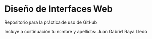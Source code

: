 # Diseño de Interfaces Web
Repositorio para la práctica de uso de GitHub

Incluye a continuación tu nombre y apellidos:
Juan Gabriel Raya Lledó
